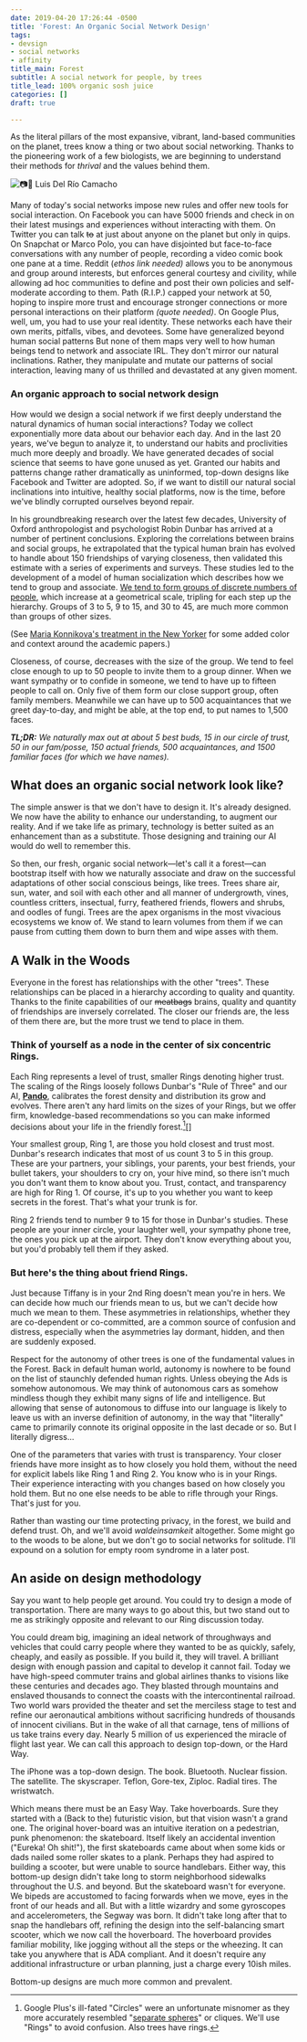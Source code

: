 ```yaml
---
date: 2019-04-20 17:26:44 -0500
title: 'Forest: An Organic Social Network Design'
tags:
- devsign
- social networks
- affinity
title_main: Forest
subtitle: A social network for people, by trees
title_lead: 100% organic sosh juice
categories: []
draft: true

---
```

As the literal pillars of the most expansive, vibrant, land-based communities on the planet, trees know a thing or two about social networking. Thanks to the pioneering work of a few biologists, we are beginning to understand their methods for _thrival_ and the values behind them.

![📷🙏 Luis Del Río Camacho](/uploads/2019/:month/luis-del-rio-camacho-43059-unsplash.jpg)

Many of today's social networks impose new rules and offer new tools for social interaction. On Facebook you can have 5000 friends and check in on their latest musings and experiences without interacting with them. On Twitter you can talk ~~to~~ at just about anyone on the planet but only in quips. On Snapchat or Marco Polo, you can have disjointed but face-to-face conversations with any number of people, recording a video comic book one pane at a time. Reddit (_ethos link needed)_ allows you to be anonymous and group around interests, but enforces general courtesy and civility, while allowing ad hoc communities to define and post their own policies and self-moderate according to them. Path (R.I.P.) capped your network at 50, hoping to inspire more trust and encourage stronger connections or more personal interactions on their platform _(quote needed)_. On Google Plus, well, um, you had to use your real identity. These networks each have their own merits, pitfalls, vibes, and devotees. Some have generalized beyond human social patterns But none of them maps very well to how human beings tend to network and associate IRL. They don't mirror our natural inclinations. Rather, they manipulate and mutate our patterns of social interaction, leaving many of us thrilled and devastated at any given moment.

### An organic approach to social network design

How would we design a social network if we first deeply understand the natural dynamics of human social interactions? Today we collect exponentially more data about our behavior each day. And in the last 20 years, we've begun to analyze it, to understand our habits and proclivities much more deeply and broadly. We have generated decades of social science that seems to have gone unused as yet. Granted our habits and patterns change rather dramatically as uninformed, top-down designs like Facebook and Twitter are adopted. So, if we want to distill our natural social inclinations into intuitive, healthy social platforms, now is the time, before we've blindly corrupted ourselves beyond repair.

In his groundbreaking research over the latest few decades, University of Oxford anthropologist and psychologist Robin Dunbar has arrived at a number of pertinent conclusions. Exploring the correlations between brains and social groups, he extrapolated that the typical human brain has evolved to handle about 150 friendships of varying closeness, then validated this estimate with a series of experiments and surveys. These studies led to the development of a model of human socialization which describes how we tend to group and associate. [We tend to form groups of discrete numbers of people](https://royalsocietypublishing.org/doi/abs/10.1098/rspb.2004.2970), which increase at a geometrical scale, tripling for each step up the hierarchy. Groups of 3 to 5, 9 to 15, and 30 to 45, are much more common than groups of other sizes.

(See [Maria Konnikova's treatment in the New Yorker](https://www.newyorker.com/science/maria-konnikova/social-media-affect-math-dunbar-number-friendships) for some added color and context around the academic papers.)

Closeness, of course, decreases with the size of the group. We tend to feel close enough to up to 50 people to invite them to a group dinner. When we want sympathy or to confide in someone, we tend to have up to fifteen people to call on. Only five of them form our close support group, often family members. Meanwhile we can have up to 500 acquaintances that we greet day-to-day, and might be able, at the top end, to put names to 1,500 faces.

**_TL;DR:_** _We naturally max out at about 5 best buds, 15 in our circle of trust, 50 in our fam/posse, 150 actual friends, 500 acquaintances, and 1500 familiar faces (for which we have names)._

## What does an organic social network look like?

The simple answer is that we don't have to design it. It's already designed. We now have the ability to enhance our understanding, to augment our reality. And if we take life as primary, technology is better suited as an enhancement than as a substitute. Those designing and training our AI would do well to remember this.

So then, our fresh, organic social network—let's call it a forest—can bootstrap itself with how we naturally associate and draw on the successful adaptations of other social conscious beings, like trees. Trees share air, sun, water, and soil with each other and all manner of undergrowth, vines, countless critters, insectual, furry, feathered friends, flowers and shrubs, and oodles of fungi. Trees are the apex organisms in the most vivacious ecosystems we know of. We stand to learn volumes from them if we can pause from cutting them down to burn them and wipe asses with them.

## A Walk in the Woods

Everyone in the forest has relationships with the other "trees". These relationships can be placed in a hierarchy according to quality and quantity. Thanks to the finite capabilities of our ~~meatbags~~ brains, quality and quantity of friendships are inversely correlated. The closer our friends are, the less of them there are, but the more trust we tend to place in them.

### Think of yourself as a node in the center of six concentric Rings.

Each Ring represents a level of trust, smaller Rings denoting higher trust. The scaling of the Rings loosely follows Dunbar's "Rule of Three" and our AI, [**Pando**](https://www.wikiwand.com/en/Pando_(tree)), calibrates the forest density and distribution its grow and evolves. There aren't any hard limits on the sizes of your Rings, but we offer firm, knowledge-based recommendations so you can make informed decisions about your life in the friendly forest.[^1][]

Your smallest group, Ring 1, are those you hold closest and trust most. Dunbar's research indicates that most of us count 3 to 5 in this group. These are your partners, your siblings, your parents, your best friends, your bullet takers, your shoulders to cry on, your hive mind, so there isn't much you don't want them to know about you. Trust, contact, and transparency are high for Ring 1. Of course, it's up to you whether you want to keep secrets in the forest. That's what your trunk is for.

Ring 2 friends tend to number 9 to 15 for those in Dunbar's studies. These people are your inner circle, your laughter well, your sympathy phone tree, the ones you pick up at the airport. They don't know everything about you, but you'd probably tell them if they asked.

### But here's the thing about friend Rings.

Just because Tiffany is in your 2nd Ring doesn't mean you're in hers. We can decide how much our friends mean to us, but we can't decide how much we mean to them. These asymmetries in relationships, whether they are co-dependent or co-committed, are a common source of confusion and distress, especially when the asymmetries lay dormant, hidden, and then are suddenly exposed.

Respect for the autonomy of other trees is one of the fundamental values in the Forest. Back in default human world, autonomy is nowhere to be found on the list of staunchly defended human rights. Unless obeying the Ads is somehow autonomous. We may think of autonomous cars as somehow mindless though they exhibit many signs of life and intelligence. But allowing that sense of autonomous to diffuse into our language is likely to leave us with an inverse definition of autonomy, in the way that "literally" came to primarily connote its original opposite in the last decade or so. But I literally digress…

One of the parameters that varies with trust is transparency. Your closer friends have more insight as to how closely you hold them, without the need for explicit labels like Ring 1 and Ring 2. You know who is in your Rings. Their experience interacting with you changes based on how closely you hold them. But no one else needs to be able to rifle through your Rings. That's just for you.

Rather than wasting our time protecting privacy, in the forest, we build and defend trust. Oh, and we'll avoid _waldeinsamkeit_ altogether. Some might go to the woods to be alone, but we don't go to social networks for solitude. I'll expound on a solution for empty room syndrome in a later post.

## An aside on design methodology

Say you want to help people get around. You could try to design a mode of transportation. There are many ways to go about this, but two stand out to me as strikingly opposite and relevant to our Ring discussion today.

You could dream big, imagining an ideal network of throughways and vehicles that could carry people where they wanted to be as quickly, safely, cheaply, and easily as possible. If you build it, they will travel. A brilliant design with enough passion and capital to develop it cannot fail. Today we have high-speed commuter trains and global airlines thanks to visions like these centuries and decades ago. They blasted through mountains and enslaved thousands to connect the coasts with the intercontinental railroad. Two world wars provided the theater and set the merciless stage to test and refine our aeronautical ambitions without sacrificing hundreds of thousands of innocent civilians. But in the wake of all that carnage, tens of millions of us take trains every day. Nearly 5 million of us experienced the miracle of flight last year. We can call this approach to design top-down, or the Hard Way.

The iPhone was a top-down design. The book. Bluetooth. Nuclear fission. The satellite. The skyscraper. Teflon, Gore-tex, Ziploc. Radial tires. The wristwatch.

Which means there must be an Easy Way. Take hoverboards. Sure they started with a (Back to the) futuristic vision, but that vision wasn't a grand one. The original hover-board was an intuitive iteration on a pedestrian, punk phenomenon: the skateboard. Itself likely an accidental invention ("Eureka! Oh shit!"), the first skateboards came about when some kids or dads nailed some roller skates to a plank. Perhaps they had aspired to building a scooter, but were unable to source handlebars. Either way, this bottom-up design didn't take long to storm neighborhood sidewalks throughout the U.S. and beyond. But the skateboard wasn't for everyone. We bipeds are accustomed to facing forwards when we move, eyes in the front of our heads and all. But with a little wizardry and some gyroscopes and accelerometers, the Segway was born. It didn't take long after that to snap the handlebars off, refining the design into the self-balancing smart scooter, which we now call the hoverboard. The hoverboard provides familiar mobility, like jogging without all the steps or the wheezing. It can take you anywhere that is ADA compliant. And it doesn't require any additional infrastructure or urban planning, just a charge every 10ish miles.

Bottom-up designs are much more common and prevalent.

[^1]: Google Plus's ill-fated "Circles" were an unfortunate misnomer as they more accurately resembled "[separate spheres](https://www.wikiwand.com/en/Separate_spheres)" or cliques. We'll use "Rings" to avoid confusion. Also trees have rings.